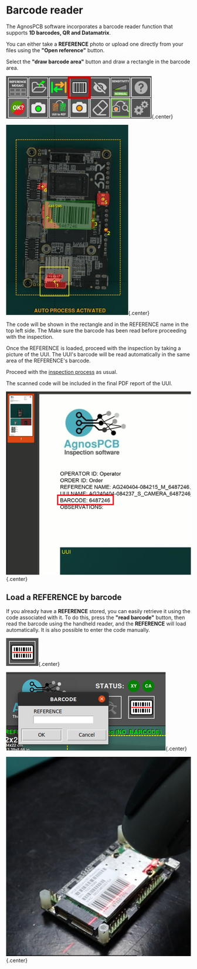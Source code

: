 # **Barcode reader**

The AgnosPCB software incorporates a barcode reader function that supports **1D barcodes, QR and Datamatrix**.

You can either take a **REFERENCE** photo or upload one directly from your files using the **"Open reference"** button.

Select the **"draw barcode area"** button and draw a rectangle in the barcode area.

![Barcode area selected](../assets/v7/ui-button4.png){.center}

![Errors detected](../assets/barcode-errors.png){.center}

The code will be shown in the rectangle and in the REFERENCE name in the top left side. The Make sure the barcode has been read before proceeding with the inspection.

Once the REFERENCE is loaded, proceed with the inspection by taking a picture of the UUI. The UUI's barcode will be read automatically in the same area of the REFERENCE's barcode.

Proceed with the [inspection process](Inspection_workflow.md/#how-to-do-an-inspection) as usual. 

The scanned code will be included in the final PDF report of the UUI.

![Report with barcode included](../assets/barcode-report.png){.center}

## Load a REFERENCE by barcode

If you already have a **REFERENCE** stored, you can easily retrieve it using the code associated with it. To do this, press the **"read barcode"** button, then read the barcode using the handheld reader, and the **REFERENCE** will load automatically. It is also possible to enter the code manually.

![Barcode REFERENCE loading](../assets/v7/ui-barcode-loading.png){.center}

![Barcode REFERENCE loading](../assets/v7/ui-bc_ref.png){.center}

![Barcode handhold](../assets/barcode-handhold.png){.center}


